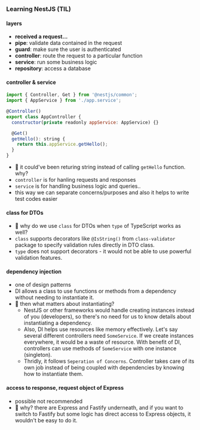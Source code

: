 ### Learning NestJS (TIL)

#### layers

- **received a request...**
- **pipe**: validate data contained in the request
- **guard**: make sure the user is authenticated
- **controller**: route the request to a particular function
- **service**: run some business logic
- **repository**: access a database

#### controller & service

```javascript
import { Controller, Get } from '@nestjs/common';
import { AppService } from './app.service';

@Controller()
export class AppController {
  constructor(private readonly appService: AppService) {}

  @Get()
  getHello(): string {
    return this.appService.getHello();
  }
}
```

- 🙋 it could've been returing string instead of calling `getHello` function. why?
- `controller` is for hanling requests and responses
- `service` is for handling business logic and queries..
- this way we can separate concerns/purposes and also it helps to write test codes easier

#### class for DTOs

- 🙋 why do we use `class` for DTOs when `type` of TypeScript works as well?
- `class` supports decorators like `@IsString()` from `class-validator` package to specify validation rules directly in DTO class.
- `type` does not support decorators - it would not be able to use powerful validation features.

#### dependency injection

- one of design patterns
- DI allows a class to use functions or methods from a dependency without needing to instantiate it.
- 🙋 then what matters about instantiating?
  - NestJS or other frameworks would handle creating instances instead of you (developers), so there's no need for us to know details about instantiating a dependency.
  - Also, DI helps use resources like memory effectively. Let's say several different controllers need `SomeService`. If we create instances everywhere, it would be a waste of resource. With benefit of DI, controllers can use methods of `SomeService` with one instance (singleton).
  - Thridly, it follows `Seperation of Concerns`. Controller takes care of its own job instead of being coupled with dependencies by knowing how to instantiate them.

#### access to response, request object of Express

- possible not recommended
- 🙋 why? there are Express and Fastify underneath, and if you want to switch to Fastify but some logic has direct access to Express objects, it wouldn't be easy to do it.
